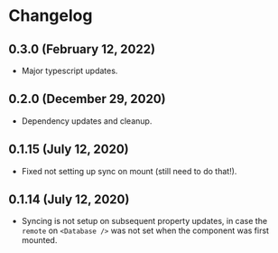# Changelog

## 0.3.0 (February 12, 2022)

* Major typescript updates.

## 0.2.0 (December 29, 2020)

* Dependency updates and cleanup.

## 0.1.15 (July 12, 2020)

* Fixed not setting up sync on mount (still need to do that!).

## 0.1.14 (July 12, 2020)

* Syncing is not setup on subsequent property updates, in case the `remote` on `<Database />` was not set when the component was first mounted.
